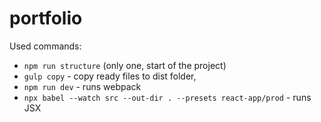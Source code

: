 # portfolio

Used commands:
- `npm run structure` (only one, start of the project)
- `gulp copy` - copy ready files to dist folder,
- `npm run dev` - runs webpack
- `npx babel --watch src --out-dir . --presets react-app/prod` - runs JSX